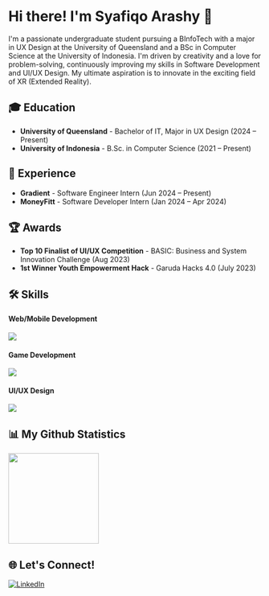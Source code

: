 # Hi there! I'm Syafiqo Arashy 👋

I'm a passionate undergraduate student pursuing a BInfoTech with a major in UX Design at the University of Queensland and a BSc in Computer Science at the University of Indonesia. I'm driven by creativity and a love for problem-solving, continuously improving my skills in Software Development and UI/UX Design. My ultimate aspiration is to innovate in the exciting field of XR (Extended Reality).

## 🎓 Education
- **University of Queensland** - Bachelor of IT, Major in UX Design (2024 – Present)
- **University of Indonesia** - B.Sc. in Computer Science (2021 – Present)

## 💼 Experience
- **Gradient** - Software Engineer Intern (Jun 2024 – Present)
- **MoneyFitt** - Software Developer Intern (Jan 2024 – Apr 2024)

## 🏆 Awards
- **Top 10 Finalist of UI/UX Competition** - BASIC: Business and System Innovation Challenge (Aug 2023)
- **1st Winner Youth Empowerment Hack** - Garuda Hacks 4.0 (July 2023)
  
## 🛠️ Skills
#### Web/Mobile Development
<div>
<img src="https://skillicons.dev/icons?i=ts,js,python,java,kotlin,html,css,spring,django,next,react,angular,postgres,tailwind,sass,threejs" />
</div>

#### Game Development
<div>
<img src="https://skillicons.dev/icons?i=cs,cpp,unity,unreal" />
</div>

#### UI/UX Design
<div>
<img src="https://skillicons.dev/icons?i=figma" />
</div>

## 📊 My Github Statistics
<p>
    <img height="180em" src="https://github-readme-stats-eight-theta.vercel.app/api?username=syafiqoarashy&show_icons=true&include_all_commits=true&count_private=true&theme=transparent&border_radius=16"/>
</p>

## 🌐 Let's Connect!
[![LinkedIn](https://skillicons.dev/icons?i=linkedin)](https://www.linkedin.com/in/syafiqo-arashy-octaviano)

<!--
<img height="180em" src="https://github-readme-stats.vercel.app/api/top-langs/?username=syafiqoarashy&layout=donut&theme=dark&langs_count=6&hide=html,powershell,batchfile" />
-->
